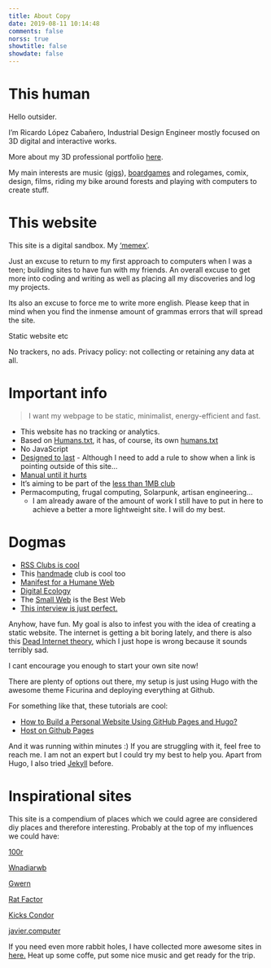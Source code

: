 ```yaml
---
title: About Copy
date: 2019-08-11 10:14:48
comments: false
norss: true
showtitle: false
showdate: false
---
```


# This human

Hello outsider.

I’m Ricardo López Cabañero, Industrial Design Engineer mostly focused on 3D digital and interactive works.

More about my 3D professional portfolio [here](http://rirsc.xyz).

My main interests are music ([gigs](https://www.notion.so/Web-2-0-Gigs-bc40454f5f0743b0a9d37f6144834c5a?pvs=21)), [boardgames](https://www.notion.so/Web-2-0-Boardgames-d5ee67fee6774c9ab560fa8aa550bb67?pvs=21) and rolegames, comix, design, films, riding my bike around forests and playing with computers to create stuff.

# This website

This site is a digital sandbox. My [‘memex’](https://pluralistic.net/2021/05/09/the-memex-method/). 

Just an excuse to return to my first approach to computers when I was a teen; building sites to have fun with my friends. An overall excuse to get more into coding and writing as well as placing all my discoveries and log my projects.

Its also an excuse to force me to write more english. Please keep that in mind when you find the inmense amount of grammas errors that will spread the site.

Static website etc

No trackers, no ads. Privacy policy: not collecting or retaining any data at all.

# Important info

> I want my webpage to be static, minimalist, energy-efficient and fast.
> 
- This website has no tracking or analytics.
- Based on [Humans.txt](https://humanstxt.org/), it has, of course, its own [humans.txt](/humans.txt)
- No JavaScript
- [Designed to last](https://jeffhuang.com/designed_to_last/) - Although I need to add a rule to show when a link is pointing outside of this site…
- [Manual until it hurts](https://indieweb.org/manual_until_it_hurts)
- It’s aiming to be part of the [less than 1MB club](https://1mb.club/blog/https-redirects/)
- Permacomputing, frugal computing, Solarpunk, artisan engineering…
    - I am already aware of the amount of work I still have to put in here to achieve a better a more lightweight site. I will do my best.

# Dogmas

- [RSS Clubs is cool](https://daverupert.com/rss-club/)
- This [handmade](https://gossipsweb.net/) club is cool too
- [Manifest for a Humane Web](https://humanewebmanifesto.com/)
- [Digital Ecology](https://adasokol.com/digital-ecology/)
- The [Small Web](https://neustadt.fr/essays/the-small-web/) is the Best Web
- [This interview is just perfect.](https://www.kickscondor.com/nadia-eghbal/)

Anyhow, have fun. My goal is also to infest you with the idea of creating a static website. The internet is getting a bit boring lately, and there is also this [Dead Internet theory](https://en.wikipedia.org/wiki/Dead_Internet_theory), which I just hope is wrong because it sounds terribly sad.

I cant encourage you enough to start your own site now!

There are plenty of options out there, my setup is just using Hugo with the awesome theme Ficurina and deploying everything at Github.

For something like that, these tutorials are cool:

- [How to Build a Personal Website Using GitHub Pages and Hugo?](https://juliecodestack.github.io/2023/04/13/build_hugo_site/)
- [Host on Github Pages](https://gohugo.io/hosting-and-deployment/hosting-on-github/)

And it was running within minutes :) If you are struggling with it, feel free to reach me. I am not an expert but I could try my best to help you. Apart from Hugo, I also tried [Jekyll](https://jekyllrb.com/) before.

# Inspirational sites

This site is a compendium of places which we could agree are considered diy places and therefore interesting. Probably at the top of my influences we could have:

[100r](https://100r.co/site/about_us.html)

[Wnadiarwb](https://wnoadiarwb.us/)

[Gwern](https://gwern.net/index)

[Rat Factor](https://ratfactor.com/)

[Kicks Condor](https://www.kickscondor.com/)

[javier.computer](https://javier.computer/)

If you need even more rabbit holes, I have collected more awesome sites in [here.](https://www.notion.so/Web-2-0-Digital-Love-3b4bff5b575244a1894eed38ea2365b2?pvs=21) Heat up some coffe, put some nice music and get ready for the trip.